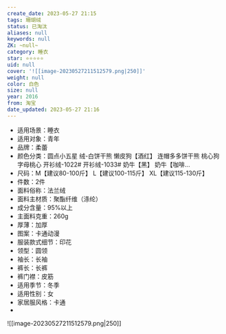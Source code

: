 ```yaml
---
create_date: 2023-05-27 21:15
tags: 珊瑚绒
status: 已淘汰
aliases: null
keywords: null
ZK: ~null~
category: 睡衣
star: ⭐⭐⭐⭐⭐
uid: null
cover: '![[image-20230527211512579.png|250]]'
weight: null
color: 白色
size: null
year: 2016
from: 淘宝
date_updated: 2023-05-27 21:16
---
```


- 适用场景：睡衣
- 适用对象：青年
- 品牌：柔蕾
- 颜色分类：圆点小五星 绒-白饼干熊 懒皮狗【酒红】 连帽多多饼干熊 桃心狗 字母桃心 开衫绒-1022# 开衫绒-1033# 奶牛【黑】 奶牛【咖啡...
- 尺码：M【建议80-100斤】 L【建议100-115斤】 XL【建议115-130斤】
- 件数：2件
- 面料俗称：法兰绒
- 面料主材质：聚酯纤维（涤纶）
- 成分含量：95%以上
- 主面料克重：260g
- 厚薄：加厚
- 图案：卡通动漫
- 服装款式细节：印花
- 领型：圆领
- 袖长：长袖
- 裤长：长裤
- 裤门襟：皮筋
- 适用季节：冬季
- 适用性别：女
- 家居服风格：卡通
-

![[image-20230527211512579.png|250]]
